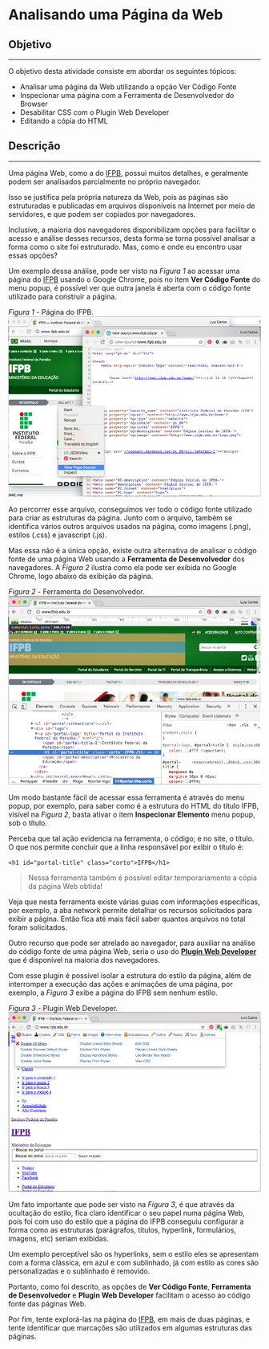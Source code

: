 # Analisando uma Página da Web

## Objetivo
---

O objetivo desta atividade consiste em abordar os seguintes tópicos:

- Analisar uma página da Web utilizando a opção Ver Código Fonte
- Inspecionar uma página com a Ferramenta de Desenvolvedor do Browser
- Desabilitar CSS com o Plugin Web Developer
- Editando a cópia do HTML
  
## Descrição
---

Uma página Web, como a do [IFPB](http://www.ifpb.edu.br/), possui muitos detalhes, e geralmente podem ser analisados parcialmente no próprio navegador.

Isso se justifica pela própria natureza da Web, pois as páginas são estruturadas e publicadas em arquivos disponíveis na Internet por meio de servidores, e que podem ser copiados por navegadores. 

Inclusive, a maioria dos navegadores disponibilizam opções para facilitar o acesso e análise desses recursos, desta forma se torna possível analisar a forma como o site foi estruturado. Mas, como e onde eu encontro usar essas opções?

Um exemplo dessa análise, pode ser visto na *Figura 1* ao acessar uma página do [IFPB](http://www.ifpb.edu.br/) usando o Google Chrome, pois no item **Ver Código Fonte** do menu popup, é possível ver que outra janela é aberta com o código fonte utilizado para construir a página.

*Figura 1* - Página do IFPB.
![Página do IFPB](screen-ifpb.png)

Ao percorrer esse arquivo, conseguimos ver todo o código fonte utilizado para criar as estruturas da página. Junto com o arquivo, também se identifica vários outros arquivos usados na página, como imagens (.png), estilos (.css) e javascript (.js).

Mas essa não é a única opção, existe outra alternativa de analisar o código fonte de uma página Web usando a **Ferramenta de Desenvolvedor** dos navegadores. A *Figura 2* ilustra como ela pode ser exibida no Google Chrome, logo abaixo da exibição da página.

*Figura 2* - Ferramenta do Desenvolvedor.
![Ferramenta do Desenvolvedor](screen-devtool.png)

Um modo bastante fácil de acessar essa ferramenta é através do menu popup, por exemplo, para saber como é a estrutura do HTML do título IFPB, visível na *Figura 2*, basta ativar o item **Inspecionar Elemento** menu popup, sob o título.

Perceba que tal ação evidencia na ferramenta, o código; e no site, o título. O que nos permite concluir que a linha responsável por exibir o título é:

```
<h1 id="portal-title" class="corto">IFPB</h1>
```

> Nessa ferramenta também é possível editar temporariamente a cópia da página Web obtida!

Veja que nesta ferramenta existe várias guias com informações específicas, por exemplo, a aba network permite detalhar os recursos solicitados para exibir a página. Então fica até mais fácil saber quantos arquivos no total foram solicitados.

Outro recurso que pode ser atrelado ao navegador, para auxiliar na análise do código fonte de uma página Web, seria o uso do **[Plugin Web Developer](https://chrome.google.com/webstore/detail/web-developer/bfbameneiokkgbdmiekhjnmfkcnldhhm)** que é disponível na maioria dos navegadores.

Com esse plugin é possível isolar a estrutura do estilo da página, além de interromper a execução das ações e animações de uma página, por exemplo, a *Figura 3* exibe a página do IFPB sem nenhum estilo.

*Figura 3* - Plugin Web Developer.
![Plugin Web Developer](screen-plugin.png)

Um fato importante que pode ser visto na *Figura 3*, é que através da ocultação do estilo, fica claro identificar o seu papel numa página Web, pois foi com uso do estilo que a página do IFPB conseguiu configurar a forma como as estruturas (parágrafos, títulos, hyperlink, formulários, imagens, etc) seriam exibidas.

Um exemplo perceptível são os hyperlinks, sem o estilo eles se apresentam com a forma clássica, em azul e com sublinhado, já com estilo as cores são personalizadas e o sublinhado é removido.

Portanto, como foi descrito, as opções de **Ver Código Fonte**, **Ferramenta de Desenvolvedor** e **Plugin Web Developer** facilitam o acesso ao código fonte das páginas Web.

Por fim, tente explorá-las na página do [IFPB](http://www.ifpb.edu.br/), em mais de duas páginas, e tente identificar que marcações são utilizados em algumas estruturas das páginas.
